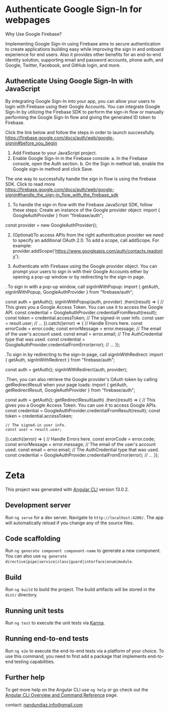 
# Authenticate Google Sign-In for webpages 

Why Use Google Firebase?

Implementing Google Sign-In using Firebase aims to secure authentication to create applications building easy while improving the sign in and onboard experience for end users. Also it provides other benefits for an end-to-end identity solution, supporting email and password accounts, phone auth, and Google, Twitter, Facebook, and GitHub login, and more.



## Authenticate Using Google Sign-In with JavaScript
By integrating Google Sign-In into your app, you can allow your users to login with Firebase using their Google Accounts. You can integrate Google Sign-In by utilizing the Firebase SDK to perform the sign-in flow or manually performing the Google Sign-In flow and giving the generated ID token to Firebase.

Click the link below and follow the steps in order to launch successfully.
https://firebase.google.com/docs/auth/web/google-signin#before_you_begin

1) Add Firebase to your JavaScript project.
2) Enable Google Sign-In in the Firebase console:
a. In the Firebase console, open the Auth section.
b. On the Sign in method tab, enable the Google sign-in method and click Save.

The one way to successfully handle the sign in flow is using the firebase SDK.
Click to read more https://firebase.google.com/docs/auth/web/google-signin#handle_the_sign-in_flow_with_the_firebase_sdk

1. To handle the sign-in flow with the Firebase JavaScript SDK, follow these steps:
Create an instance of the Google provider object:
import { GoogleAuthProvider } from "firebase/auth";

const provider = new GoogleAuthProvider();

2. (Optional)To access APIs from the right authentication provider we need to specify an additional OAuth 2.0.
To add a scope, call addScope. For example:
provider.addScope('https://www.googleapis.com/auth/contacts.readonly');

3. Authenticate with Firebase using the Google provider object. You can prompt your users to sign in with their Google Accounts either by opening a pop-up window or by redirecting to the sign-in page.

. To sign in with a pop-up window, call signInWithPopup:
import { getAuth, signInWithPopup, GoogleAuthProvider } from "firebase/auth";

const auth = getAuth();
signInWithPopup(auth, provider)
  .then((result) => {
    // This gives you a Google Access Token. You can use it to access the Google API.
    const credential = GoogleAuthProvider.credentialFromResult(result);
    const token = credential.accessToken;
    // The signed-in user info.
    const user = result.user;
    // ...
  }).catch((error) => {
    // Handle Errors here.
    const errorCode = error.code;
    const errorMessage = error.message;
    // The email of the user's account used.
    const email = error.email;
    // The AuthCredential type that was used.
    const credential = GoogleAuthProvider.credentialFromError(error);
    // ...
  });

.To sign in by redirecting to the sign-in page, call signInWithRedirect:
import { getAuth, signInWithRedirect } from "firebase/auth";

const auth = getAuth();
signInWithRedirect(auth, provider);

.Then, you can also retrieve the Google provider's OAuth token by calling getRedirectResult when your page loads:
import { getAuth, getRedirectResult, GoogleAuthProvider } from "firebase/auth";

const auth = getAuth();
getRedirectResult(auth)
  .then((result) => {
    // This gives you a Google Access Token. You can use it to access Google APIs.
    const credential = GoogleAuthProvider.credentialFromResult(result);
    const token = credential.accessToken;

    // The signed-in user info.
    const user = result.user;
  }).catch((error) => {
    // Handle Errors here.
    const errorCode = error.code;
    const errorMessage = error.message;
    // The email of the user's account used.
    const email = error.email;
    // The AuthCredential type that was used.
    const credential = GoogleAuthProvider.credentialFromError(error);
    // ...
  });








# Zeta

This project was generated with [Angular CLI](https://github.com/angular/angular-cli) version 13.0.2.

## Development server

Run `ng serve` for a dev server. Navigate to `http://localhost:4200/`. The app will automatically reload if you change any of the source files.

## Code scaffolding

Run `ng generate component component-name` to generate a new component. You can also use `ng generate directive|pipe|service|class|guard|interface|enum|module`.

## Build

Run `ng build` to build the project. The build artifacts will be stored in the `dist/` directory.

## Running unit tests

Run `ng test` to execute the unit tests via [Karma](https://karma-runner.github.io).

## Running end-to-end tests

Run `ng e2e` to execute the end-to-end tests via a platform of your choice. To use this command, you need to first add a package that implements end-to-end testing capabilities.

## Further help

To get more help on the Angular CLI use `ng help` or go check out the [Angular CLI Overview and Command Reference](https://angular.io/cli) page.

contact: nandundiaz.info@gmail.com

